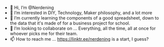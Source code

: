 - 👋 Hi, I’m @Nerdening
- 👀 I’m interested in DIY, Technology, Maker philosophy, and a lot more
- 🌱 I’m currently learning the components of a good spreadsheet, down to the data that it's made of for a business project for school. 
- 💞️ I’m looking to collaborate on ... Everything, all the time, all at once for whoever picks me for their team. 
- 📫 How to reach me ... https://linktr.ee/nerdening is a start, I guess? 

<!---
Nerdening/Nerdening is a ✨ special ✨ repository because its `README.md` (this file) appears on your GitHub profile.
You can click the Preview link to take a look at your changes.
--->
